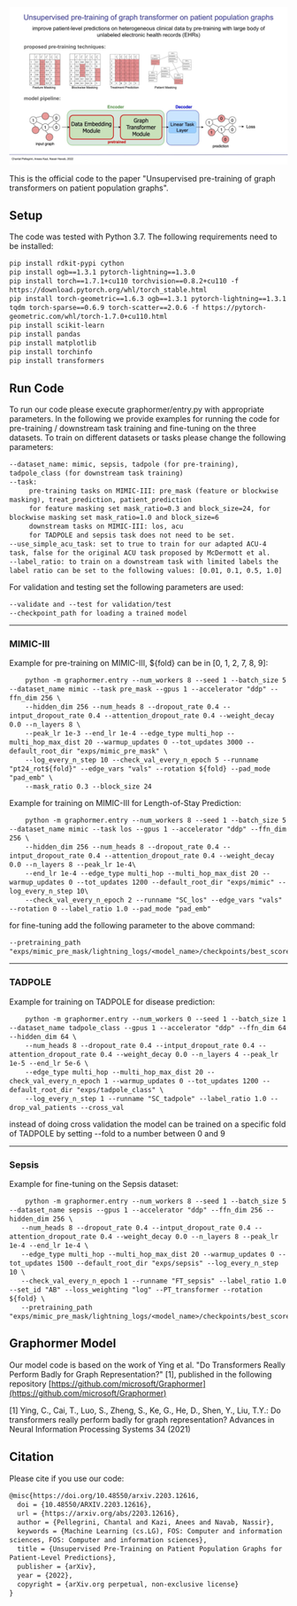 ![method overview](overview.jpg)

This is the official code to the paper "Unsupervised pre-training of graph transformers on patient population graphs".

## Setup

The code was tested with Python 3.7. The following requirements need to be installed:

```
pip install rdkit-pypi cython
pip install ogb==1.3.1 pytorch-lightning==1.3.0
pip install torch==1.7.1+cu110 torchvision==0.8.2+cu110 -f https://download.pytorch.org/whl/torch_stable.html
pip install torch-geometric==1.6.3 ogb==1.3.1 pytorch-lightning==1.3.1 tqdm torch-sparse==0.6.9 torch-scatter==2.0.6 -f https://pytorch-geometric.com/whl/torch-1.7.0+cu110.html
pip install scikit-learn
pip install pandas
pip install matplotlib
pip install torchinfo
pip install transformers
```

## Run Code

To run our code please execute graphormer/entry.py with appropriate parameters. In the following we provide examples for running the code for
pre-training / downstream task training and fine-tuning on the three datasets. To train on different datasets or tasks please change the following
parameters:

```
--dataset_name: mimic, sepsis, tadpole (for pre-training), tadpole_class (for downstream task training)
--task:
     pre-training tasks on MIMIC-III: pre_mask (feature or blockwise masking), treat_prediction, patient_prediction
     for feature masking set mask_ratio=0.3 and block_size=24, for blockwise masking set mask_ratio=1.0 and block_size=6
     downstream tasks on MIMIC-III: los, acu
     for TADPOLE and sepsis task does not need to be set.
--use_simple_acu_task: set to true to train for our adapted ACU-4 task, false for the original ACU task proposed by McDermott et al.
--label_ratio: to train on a downstream task with limited labels the label ratio can be set to the following values: [0.01, 0.1, 0.5, 1.0]
```

For validation and testing set the following parameters are used:

```
--validate and --test for validation/test
--checkpoint_path for loading a trained model
```

---

### MIMIC-III

Example for pre-training on MIMIC-III, ${fold} can be in [0, 1, 2, 7, 8, 9]:

```
    python -m graphormer.entry --num_workers 8 --seed 1 --batch_size 5 --dataset_name mimic --task pre_mask --gpus 1 --accelerator "ddp" --ffn_dim 256 \
    --hidden_dim 256 --num_heads 8 --dropout_rate 0.4 --intput_dropout_rate 0.4 --attention_dropout_rate 0.4 --weight_decay 0.0 --n_layers 8 \
    --peak_lr 1e-3 --end_lr 1e-4 --edge_type multi_hop --multi_hop_max_dist 20 --warmup_updates 0 --tot_updates 3000 --default_root_dir "exps/mimic_pre_mask" \
    --log_every_n_step 10 --check_val_every_n_epoch 5 --runname "pt24_rot${fold}" --edge_vars "vals" --rotation ${fold} --pad_mode "pad_emb" \
    --mask_ratio 0.3 --block_size 24
```

Example for training on MIMIC-III for Length-of-Stay Prediction:

```
    python -m graphormer.entry --num_workers 8 --seed 1 --batch_size 5 --dataset_name mimic --task los --gpus 1 --accelerator "ddp" --ffn_dim 256 \
    --hidden_dim 256 --num_heads 8 --dropout_rate 0.4 --intput_dropout_rate 0.4 --attention_dropout_rate 0.4 --weight_decay 0.0 --n_layers 8 --peak_lr 1e-4\
    --end_lr 1e-4 --edge_type multi_hop --multi_hop_max_dist 20 --warmup_updates 0 --tot_updates 1200 --default_root_dir "exps/mimic" --log_every_n_step 10\
    --check_val_every_n_epoch 2 --runname "SC_los" --edge_vars "vals" --rotation 0 --label_ratio 1.0 --pad_mode "pad_emb"
```

for fine-tuning add the following parameter to the above command:

```
--pretraining_path "exps/mimic_pre_mask/lightning_logs/<model_name>/checkpoints/best_score.pt"
```

---

### TADPOLE

Example for training on TADPOLE for disease prediction:

```
    python -m graphormer.entry --num_workers 0 --seed 1 --batch_size 1 --dataset_name tadpole_class --gpus 1 --accelerator "ddp" --ffn_dim 64 --hidden_dim 64 \
    --num_heads 8 --dropout_rate 0.4 --intput_dropout_rate 0.4 --attention_dropout_rate 0.4 --weight_decay 0.0 --n_layers 4 --peak_lr 1e-5 --end_lr 5e-6 \
    --edge_type multi_hop --multi_hop_max_dist 20 --check_val_every_n_epoch 1 --warmup_updates 0 --tot_updates 1200 --default_root_dir "exps/tadpole_class" \
    --log_every_n_step 1 --runname "SC_tadpole" --label_ratio 1.0 --drop_val_patients --cross_val
```

instead of doing cross validation the model can be trained on a specific fold of TADPOLE by setting --fold to a number between 0 and 9

---

### Sepsis

Example for fine-tuning on the Sepsis dataset:

```
    python -m graphormer.entry --num_workers 8 --seed 1 --batch_size 5 --dataset_name sepsis --gpus 1 --accelerator "ddp" --ffn_dim 256 --hidden_dim 256 \
   --num_heads 8 --dropout_rate 0.4 --intput_dropout_rate 0.4 --attention_dropout_rate 0.4 --weight_decay 0.0 --n_layers 8 --peak_lr 1e-4 --end_lr 1e-4 \
   --edge_type multi_hop --multi_hop_max_dist 20 --warmup_updates 0 --tot_updates 1500 --default_root_dir "exps/sepsis" --log_every_n_step 10 \
   --check_val_every_n_epoch 1 --runname "FT_sepsis" --label_ratio 1.0 --set_id "AB" --loss_weighting "log" --PT_transformer --rotation ${fold} \
   --pretraining_path "exps/mimic_pre_mask/lightning_logs/<model_name>/checkpoints/best_score.pt"
```

## Graphormer Model

Our model code is based on the work of Ying et al. "Do Transformers Really Perform Badly for Graph Representation?" [1], published in the following
repository [https://github.com/microsoft/Graphormer](https://github.com/microsoft/Graphormer)

[1] Ying, C., Cai, T., Luo, S., Zheng, S., Ke, G., He, D., Shen, Y., Liu, T.Y.: Do transformers really perform badly for graph representation?
Advances in Neural Information Processing Systems 34 (2021)

## Citation
Please cite if you use our code:

```
@misc{https://doi.org/10.48550/arxiv.2203.12616,
  doi = {10.48550/ARXIV.2203.12616},
  url = {https://arxiv.org/abs/2203.12616},
  author = {Pellegrini, Chantal and Kazi, Anees and Navab, Nassir},
  keywords = {Machine Learning (cs.LG), FOS: Computer and information sciences, FOS: Computer and information sciences},
  title = {Unsupervised Pre-Training on Patient Population Graphs for Patient-Level Predictions},
  publisher = {arXiv},
  year = {2022},
  copyright = {arXiv.org perpetual, non-exclusive license}
}
```
